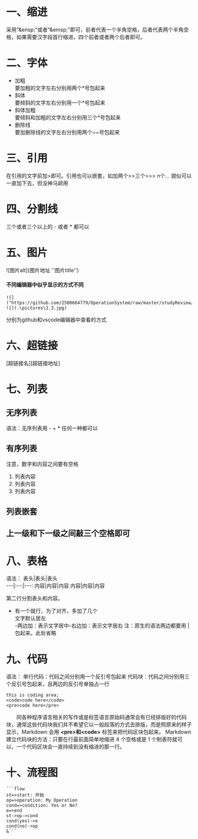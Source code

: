 # 一、缩进
采用”\&ensp;“或者“\&emsp;”即可，前者代表一个半角空格，后者代表两个半角空格，如果需要汉字段首行缩进，四个前者或者两个后者即可。
# 二、字体
- 加粗<br />
要加粗的文字左右分别用两个*号包起来
- 斜体<br />
要倾斜的文字左右分别用一个*号包起来
- 斜体加粗<br />
要倾斜和加粗的文字左右分别用三个*号包起来
- 删除线<br />
要加删除线的文字左右分别用两个~~号包起来
# 三、引用
在引用的文字前加>即可。引用也可以嵌套，如加两个>>三个>>>
n个...
貌似可以一直加下去，但没神马卵用
# 四、分割线
三个或者三个以上的 - 或者 * 都可以<br />
# 五、图片
![图片alt](图片地址 ''图片title'')
#### 不同编辑器中似乎显示的方式不同
    ![]("https://github.com/2500664779/OperationSystem/raw/master/studyReview/pictures/1.3.jpg")
    ![](.\pictures\1.3.jpg)
分别为github和vscode编辑器中查看的方式
# 六、超链接
[超链接名][超链接地址]
# 七、列表
## 无序列表
语法：无序列表用 - + * 任何一种都可以  
## 有序列表
注意，数字和内容之间要有空格
1. 列表内容
2. 列表内容
3. 列表内容
## 列表嵌套
## 上一级和下一级之间敲三个空格即可
# 八、表格
语法：
表头|表头|表头<br />
---|:--:|---:
内容|内容|内容
内容|内容|内容

第二行分割表头和内容。
- 有一个就行，为了对齐，多加了几个<br />
文字默认居左<br />-两边加：表示文字居中-右边加：表示文字居右
注：原生的语法两边都要用 | 包起来。此处省略
# 九、代码
语法：
单行代码：代码之间分别用一个反引号包起来
代码块：代码之间分别用三个反引号包起来，且两边的反引号单独占一行
```
this is coding area;
<code>code here</code>
<pre>code here</pre>
```

&emsp;&emsp;同各种程序语言相关的写作或是标签语言原始码通常会有已经排版好的代码块，通常这些代码块我们并不希望它以一般段落的方式去排版，而是照原来的样子显示，Markdown 会用 **\<pre>**和**\<code>** 标签来把代码区块包起来。
Markdown建立代码块的方法：只要在行最前面简单地缩进 4 个空格或是 1 个制表符就可以，一个代码区块会一直持续到没有缩进的那一行。


# 十、流程图
```
```flow
st=>start: 开始 
op=>operation: My Operation
cond=>condition: Yes or No?
e=>end
st->op->cond
cond(yes)->e
cond(no)->op
&```  
```